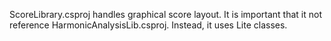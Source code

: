 ﻿ScoreLibrary.csproj handles graphical score layout. It is important that it not reference HarmonicAnalysisLib.csproj. Instead, it uses Lite classes.